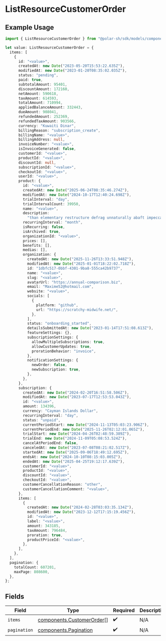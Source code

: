 # ListResourceCustomerOrder

## Example Usage

```typescript
import { ListResourceCustomerOrder } from "@polar-sh/sdk/models/components/listresourcecustomerorder.js";

let value: ListResourceCustomerOrder = {
  items: [
    {
      id: "<value>",
      createdAt: new Date("2023-05-20T15:53:22.635Z"),
      modifiedAt: new Date("2023-01-20T08:35:02.035Z"),
      status: "pending",
      paid: true,
      subtotalAmount: 95401,
      discountAmount: 172160,
      netAmount: 590618,
      taxAmount: 614593,
      totalAmount: 710994,
      appliedBalanceAmount: 332443,
      dueAmount: 908041,
      refundedAmount: 252369,
      refundedTaxAmount: 903566,
      currency: "Kuwaiti Dinar",
      billingReason: "subscription_create",
      billingName: "<value>",
      billingAddress: null,
      invoiceNumber: "<value>",
      isInvoiceGenerated: false,
      customerId: "<value>",
      productId: "<value>",
      discountId: null,
      subscriptionId: "<value>",
      checkoutId: "<value>",
      userId: "<value>",
      product: {
        id: "<value>",
        createdAt: new Date("2025-06-24T08:35:46.274Z"),
        modifiedAt: new Date("2024-10-17T12:40:24.698Z"),
        trialInterval: "day",
        trialIntervalCount: 39950,
        name: "<value>",
        description:
          "than elementary restructure defrag unnaturally abaft impeccable",
        recurringInterval: "month",
        isRecurring: false,
        isArchived: true,
        organizationId: "<value>",
        prices: [],
        benefits: [],
        medias: [],
        organization: {
          createdAt: new Date("2025-11-26T13:33:51.948Z"),
          modifiedAt: new Date("2025-01-01T18:22:02.718Z"),
          id: "1dbfc517-0bbf-4301-9ba8-555ca42b9737",
          name: "<value>",
          slug: "<value>",
          avatarUrl: "https://annual-comparison.biz",
          email: "Maxime52@hotmail.com",
          website: "<value>",
          socials: [
            {
              platform: "github",
              url: "https://scratchy-midwife.net/",
            },
          ],
          status: "onboarding_started",
          detailsSubmittedAt: new Date("2023-01-14T17:51:08.613Z"),
          featureSettings: {},
          subscriptionSettings: {
            allowMultipleSubscriptions: true,
            allowCustomerUpdates: true,
            prorationBehavior: "invoice",
          },
          notificationSettings: {
            newOrder: false,
            newSubscription: true,
          },
        },
      },
      subscription: {
        createdAt: new Date("2024-02-20T16:51:58.506Z"),
        modifiedAt: new Date("2023-07-17T12:53:53.043Z"),
        id: "<value>",
        amount: 134396,
        currency: "Cayman Islands Dollar",
        recurringInterval: "day",
        status: "unpaid",
        currentPeriodStart: new Date("2024-11-13T05:03:23.906Z"),
        currentPeriodEnd: new Date("2025-11-26T02:12:01.065Z"),
        trialStart: new Date("2024-04-26T02:48:59.389Z"),
        trialEnd: new Date("2024-11-09T05:08:53.524Z"),
        cancelAtPeriodEnd: false,
        canceledAt: new Date("2023-07-08T08:21:02.517Z"),
        startedAt: new Date("2025-09-06T18:49:12.695Z"),
        endsAt: new Date("2024-10-10T08:15:03.005Z"),
        endedAt: new Date("2025-04-25T19:12:17.639Z"),
        customerId: "<value>",
        productId: "<value>",
        discountId: "<value>",
        checkoutId: "<value>",
        customerCancellationReason: "other",
        customerCancellationComment: "<value>",
      },
      items: [
        {
          createdAt: new Date("2024-02-28T03:03:35.134Z"),
          modifiedAt: new Date("2023-12-12T17:15:19.456Z"),
          id: "<value>",
          label: "<value>",
          amount: 343185,
          taxAmount: 796484,
          proration: true,
          productPriceId: "<value>",
        },
      ],
    },
  ],
  pagination: {
    totalCount: 607201,
    maxPage: 808600,
  },
};
```

## Fields

| Field                                                                  | Type                                                                   | Required                                                               | Description                                                            |
| ---------------------------------------------------------------------- | ---------------------------------------------------------------------- | ---------------------------------------------------------------------- | ---------------------------------------------------------------------- |
| `items`                                                                | [components.CustomerOrder](../../models/components/customerorder.md)[] | :heavy_check_mark:                                                     | N/A                                                                    |
| `pagination`                                                           | [components.Pagination](../../models/components/pagination.md)         | :heavy_check_mark:                                                     | N/A                                                                    |